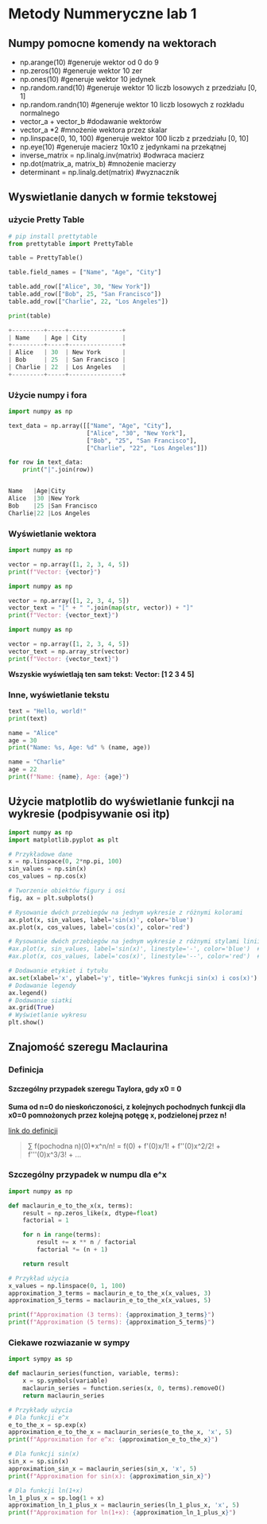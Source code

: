 # Metody Nummeryczne lab 1

## Numpy pomocne komendy na wektorach

- np.arange(10) #generuje wektor od 0 do 9
- np.zeros(10) #generuje wektor 10 zer
- np.ones(10) #generuje wektor 10 jedynek
- np.random.rand(10) #generuje wektor 10 liczb losowych z przedziału [0, 1]
- np.random.randn(10) #generuje wektor 10 liczb losowych z rozkładu normalnego
- vector_a + vector_b #dodawanie wektorów
- vector_a *2 #mnożenie wektora przez skalar
- np.linspace(0, 10, 100) #generuje wektor 100 liczb z przedziału [0, 10]
- np.eye(10) #generuje macierz 10x10 z jedynkami na przekątnej
- inverse_matrix = np.linalg.inv(matrix) #odwraca macierz
- np.dot(matrix_a, matrix_b) #mnożenie macierzy
- determinant = np.linalg.det(matrix) #wyznacznik

## Wyswietlanie danych w formie tekstowej

### użycie Pretty Table

```python
# pip install prettytable
from prettytable import PrettyTable

table = PrettyTable()

table.field_names = ["Name", "Age", "City"]

table.add_row(["Alice", 30, "New York"])
table.add_row(["Bob", 25, "San Francisco"])
table.add_row(["Charlie", 22, "Los Angeles"])

print(table)

+---------+-----+---------------+
| Name    | Age | City          |
+---------+-----+---------------+
| Alice   | 30  | New York      |
| Bob     | 25  | San Francisco |
| Charlie | 22  | Los Angeles   |
+---------+-----+---------------+
```

### Użycie numpy i fora

```python
import numpy as np

text_data = np.array([["Name", "Age", "City"],
                      ["Alice", "30", "New York"],
                      ["Bob", "25", "San Francisco"],
                      ["Charlie", "22", "Los Angeles"]])

for row in text_data:
    print("|".join(row))


Name   |Age|City          
Alice  |30 |New York      
Bob    |25 |San Francisco 
Charlie|22 |Los Angeles   
```

### Wyświetlanie wektora

```python
import numpy as np

vector = np.array([1, 2, 3, 4, 5])
print(f"Vector: {vector}")
```

```python
import numpy as np

vector = np.array([1, 2, 3, 4, 5])
vector_text = "[" + " ".join(map(str, vector)) + "]"
print(f"Vector: {vector_text}")
```

```python
import numpy as np

vector = np.array([1, 2, 3, 4, 5])
vector_text = np.array_str(vector)
print(f"Vector: {vector_text}")
```

__Wszyskie wyświetlają ten sam tekst:__
__Vector: [1 2 3 4 5]__

### Inne, wyświetlanie tekstu

```python
text = "Hello, world!"
print(text)
```

```python
name = "Alice"
age = 30
print("Name: %s, Age: %d" % (name, age))
```

```python
name = "Charlie"
age = 22
print(f"Name: {name}, Age: {age}")
```

## Użycie matplotlib do wyświetlanie funkcji na wykresie (podpisywanie osi itp)

```python
import numpy as np
import matplotlib.pyplot as plt

# Przykładowe dane
x = np.linspace(0, 2*np.pi, 100)
sin_values = np.sin(x)
cos_values = np.cos(x)

# Tworzenie obiektów figury i osi
fig, ax = plt.subplots()

# Rysowanie dwóch przebiegów na jednym wykresie z różnymi kolorami
ax.plot(x, sin_values, label='sin(x)', color='blue')
ax.plot(x, cos_values, label='cos(x)', color='red')

# Rysowanie dwóch przebiegów na jednym wykresie z różnymi stylami linii
#ax.plot(x, sin_values, label='sin(x)', linestyle='-', color='blue')  # Solid line
#ax.plot(x, cos_values, label='cos(x)', linestyle='--', color='red')  # Dashed line

# Dodawanie etykiet i tytułu
ax.set(xlabel='x', ylabel='y', title='Wykres funkcji sin(x) i cos(x)')
# Dodawanie legendy
ax.legend()
# Dodawanie siatki
ax.grid(True)
# Wyświetlanie wykresu
plt.show()
```

## Znajomość szeregu Maclaurina

### Definicja

#### Szczególny przypadek szeregu Taylora, gdy x0 = 0

__Suma od n=0 do nieskończoności, z kolejnych pochodnych funkcji dla x0=0 pomnożonych przez kolejną potęgę x, podzielonej przez n!__

[link do definicji](https://mathworld.wolfram.com/MaclaurinSeries.html)
>∑ f(pochodna n)(0)*x^n/n! = f(0) + f'(0)x/1! + f''(0)x^2/2! + f'''(0)x^3/3! + ...

### Szczególny przypadek w numpu dla e^x

```python
import numpy as np

def maclaurin_e_to_the_x(x, terms):
    result = np.zeros_like(x, dtype=float)
    factorial = 1

    for n in range(terms):
        result += x ** n / factorial
        factorial *= (n + 1)

    return result

# Przykład użycia
x_values = np.linspace(0, 1, 100)
approximation_3_terms = maclaurin_e_to_the_x(x_values, 3)
approximation_5_terms = maclaurin_e_to_the_x(x_values, 5)

print(f"Approximation (3 terms): {approximation_3_terms}")
print(f"Approximation (5 terms): {approximation_5_terms}")
```

### Ciekawe rozwiazanie w sympy

```python
import sympy as sp

def maclaurin_series(function, variable, terms):
    x = sp.symbols(variable)
    maclaurin_series = function.series(x, 0, terms).removeO()
    return maclaurin_series

# Przykłady użycia
# Dla funkcji e^x
e_to_the_x = sp.exp(x)
approximation_e_to_the_x = maclaurin_series(e_to_the_x, 'x', 5)
print(f"Approximation for e^x: {approximation_e_to_the_x}")

# Dla funkcji sin(x)
sin_x = sp.sin(x)
approximation_sin_x = maclaurin_series(sin_x, 'x', 5)
print(f"Approximation for sin(x): {approximation_sin_x}")

# Dla funkcji ln(1+x)
ln_1_plus_x = sp.log(1 + x)
approximation_ln_1_plus_x = maclaurin_series(ln_1_plus_x, 'x', 5)
print(f"Approximation for ln(1+x): {approximation_ln_1_plus_x}")
```
